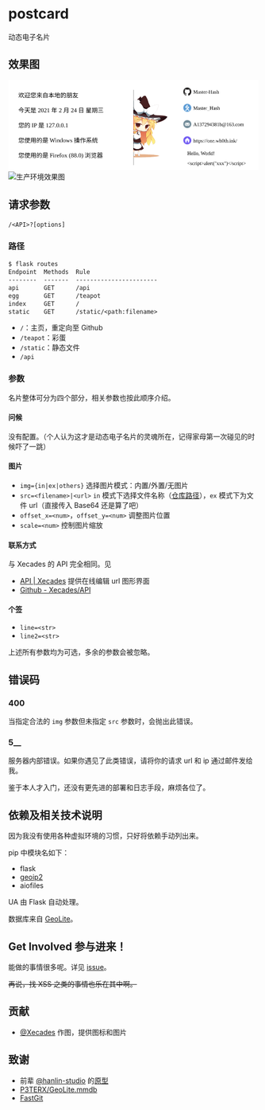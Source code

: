 # postcard
动态电子名片

## 效果图
<img src="/final.svg" alt="开发环境效果图">
<img src="https://postcard.wh0th.ink/api?img=in&src=1.png" alt="生产环境效果图">

## 请求参数
`/<API>?[options]`

### 路径
```shell
$ flask routes
Endpoint  Methods  Rule
--------  -------  -----------------------
api       GET      /api
egg       GET      /teapot
index     GET      /
static    GET      /static/<path:filename>
```

- `/`：主页，重定向至 Github
- `/teapot`：彩蛋
- `/static`：静态文件
- `/api`

### 参数
名片整体可分为四个部分，相关参数也按此顺序介绍。

#### 问候
没有配置。（个人认为这才是动态电子名片的灵魂所在，记得家母第一次碰见的时候吓了一跳）

#### 图片
- `img={in|ex|others}` 选择图片模式：内置/外置/无图片
- `src=<filename>|<url>` `in` 模式下选择文件名称（[仓库路径](/API/res/bg/)），`ex` 模式下为文件 url（直接传入 Base64 还是算了吧）
- `offset_x=<num>`，`offset_y=<num>` 调整图片位置
- `scale=<num>` 控制图片缩放

#### 联系方式
与 Xecades 的 API 完全相同。见
- [API | Xecades](https://api.xecades.xyz/) 提供在线编辑 url 图形界面
- [Github - Xecades/API](https://github.com/Xecades/API)

#### 个签
- `line=<str>`
- `line2=<str>`

上述所有参数均为可选，多余的参数会被忽略。

## 错误码

### 400
当指定合法的 `img` 参数但未指定 `src` 参数时，会抛出此错误。

### 5__
服务器内部错误。如果你遇见了此类错误，请将你的请求 url 和 ip 通过邮件发给我。

鉴于本人才入门，还没有更先进的部署和日志手段，麻烦各位了。

<!-- 404，418 不解释。 -->

## 依赖及相关技术说明
因为我没有使用各种虚拟环境的习惯，只好将依赖手动列出来。

pip 中模块名如下：
- flask
- [geoip2](https://github.com/maxmind/GeoIP2-python)
- aiofiles

UA 由 Flask 自动处理。

数据库来自 [GeoLite](https://dev.maxmind.com/geoip/geoip2/geolite2/)。
<!-- ~~实测连我家都找不准~~ -->
<!-- Xecades 在河东 -->
<!-- 还有一堆只能定位国家和大洲的数据 -->
<!-- 国家统计局，爬虫噩梦，传说中的表格布局就在这里出现了吗？ -->

## Get Involved 参与进来！
能做的事情很多呢。详见 [issue](https://github.com/Master-Hash/postcard/issues)。

~~再说，找 XSS 之类的事情也乐在其中啊。~~

## 贡献
- [@Xecades](https://github.com/Xecades) 作图，提供图标和图片

<!-- 后来因为他单干出了一个 Serverless 的API，我有点气，就把他的仓库作为子模块加进来了 -->

## 致谢
- 前辈 [@hanlin-studio](https://github.com/hanlin-studio) 的[原型](https://github.com/hanlin-studio/IP)
- [P3TERX/GeoLite.mmdb](https://github.com/P3TERX/GeoLite.mmdb)
- [FastGit](https://fastgit.org/)
